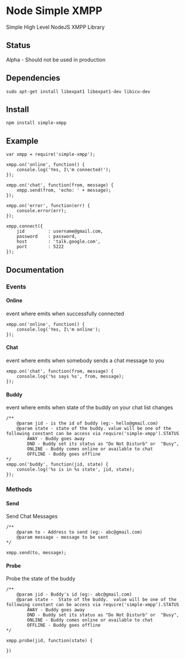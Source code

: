 Node Simple XMPP
================
Simple High Level NodeJS XMPP Library

Status
------
Alpha - Should not be used in production

Dependencies
------------
	sudo apt-get install libexpat1 libexpat1-dev libicu-dev

Install
-------
	npm install simple-xmpp

Example
-------
	var xmpp = require('simple-xmpp');

	xmpp.on('online', function() {
		console.log('Yes, I\'m connected!');
	});

	xmpp.on('chat', function(from, message) {
		xmpp.send(from, 'echo: ' + message);
	});

	xmpp.on('error', function(err) {
		console.error(err);
	});

	xmpp.connect({
	    jid         : username@gmail.com,
	    password    : password,
	    host        : 'talk.google.com',
	    port        : 5222
	});

Documentation
-------------

### Events

#### Online 
event where emits when successfully connected 

	xmpp.on('online', function() {
		console.log('Yes, I\'m online');
	});

#### Chat
event where emits when somebody sends a chat message to you

	xmpp.on('chat', function(from, message) {
		console.log('%s says %s', from, message);
	});

#### Buddy
event where emits when state of the buddy on your chat list changes

	/**
		@param jid - is the id of buddy (eg:- hello@gmail.com)
		@param state - state of the buddy. value will be one of the following constant can be access via require('simple-xmpp').STATUS
			AWAY - Buddy goes away
		    DND - Buddy set its status as "Do Not Disturb" or  "Busy",
		    ONLINE - Buddy comes online or available to chat
		    OFFLINE - Buddy goes offline
	*/
	xmpp.on('buddy', function(jid, state) {
		console.log('%s is in %s state', jid, state);
	});

### Methods

#### Send
Send Chat Messages

	/**
		@param to - Address to send (eg:- abc@gmail.com) 
		@param message - message to be sent 
	*/
	
	xmpp.send(to, message);

#### Probe
Probe the state of the buddy

	/**
		@param jid - Buddy's id (eg:- abc@gmail.com)
		@param state -  State of the buddy.  value will be one of the following constant can be access via require('simple-xmpp').STATUS
			AWAY - Buddy goes away
			DND - Buddy set its status as "Do Not Disturb" or  "Busy",
			ONLINE - Buddy comes online or available to chat
			OFFLINE - Buddy goes offline
	*/

	xmpp.probe(jid, function(state) {
		
	})

	


